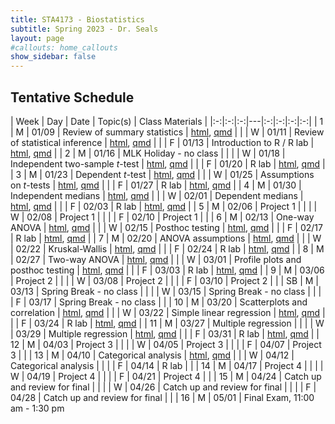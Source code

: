 ```yaml
---
title: STA4173 - Biostatistics
subtitle: Spring 2023 - Dr. Seals
layout: page
#callouts: home_callouts
show_sidebar: false
---
```


## Tentative Schedule

| Week | Day | Date  | Topic(s) | Class Materials | 
|:-:|:-:|:-:|---|:-:|:-:|:-:|:-:|
| 1    | M   | 01/09 | Review of summary statistics | [html](https://samanthaseals.github.io/STA4173/slides/L01.html), [qmd](https://github.com/samanthaseals/STA4173/blob/master/slides/L01.qmd) |
|      | W   | 01/11 | Review of statistical inference | [html](https://samanthaseals.github.io/STA4173/slides/L02.html), [qmd](https://github.com/samanthaseals/STA4173/blob/master/slides/L02.qmd)  |
|      | F   | 01/13 | Introduction to R / R lab | [html](https://samanthaseals.github.io/STA4173/labs/W01.html), [qmd](https://github.com/samanthaseals/STA4173/blob/master/labs/W01.qmd) |
| 2    | M   | 01/16 | MLK Holiday - no class | |
|      | W   | 01/18 | Independent two-sample *t*-test | [html](https://samanthaseals.github.io/STA4173/slides/L03.html), [qmd](https://github.com/samanthaseals/STA4173/blob/master/slides/L03.qmd) |
|      | F   | 01/20 | R lab | [html](https://samanthaseals.github.io/STA4173/labs/W02.html), [qmd](https://github.com/samanthaseals/STA4173/blob/master/labs/W02.qmd) |
| 3    | M   | 01/23 | Dependent *t*-test | [html](https://samanthaseals.github.io/STA4173/slides/L04.html), [qmd](https://github.com/samanthaseals/STA4173/blob/master/slides/L04.qmd)  |
|      | W   | 01/25 | Assumptions on *t*-tests | [html](https://samanthaseals.github.io/STA4173/slides/L05.html), [qmd](https://github.com/samanthaseals/STA4173/blob/master/slides/L05.qmd) |
|      | F   | 01/27 | R lab | [html](https://samanthaseals.github.io/STA4173/labs/W03.html), [qmd](https://github.com/samanthaseals/STA4173/blob/master/labs/W03.qmd)  |
| 4    | M   | 01/30 | Independent medians | [html](https://samanthaseals.github.io/STA4173/slides/L06.html), [qmd](https://github.com/samanthaseals/STA4173/blob/master/slides/L06.qmd) |
|      | W   | 02/01 | Dependent medians | [html](https://samanthaseals.github.io/STA4173/slides/L07.html), [qmd](https://github.com/samanthaseals/STA4173/blob/master/slides/L07.qmd) |
|      | F   | 02/03 | R lab | [html](https://samanthaseals.github.io/STA4173/labs/W04.html), [qmd](https://github.com/samanthaseals/STA4173/blob/master/labs/W04.qmd)  |
| 5    | M   | 02/06 | Project 1 | |
|      | W   | 02/08 | Project 1 | |
|      | F   | 02/10 | Project 1 | |
| 6    | M   | 02/13 | One-way ANOVA | [html](https://samanthaseals.github.io/STA4173/slides/L08.html), [qmd](https://github.com/samanthaseals/STA4173/blob/master/slides/L08.qmd)  |
|      | W   | 02/15 | Posthoc testing | [html](https://samanthaseals.github.io/STA4173/slides/L09.html), [qmd](https://github.com/samanthaseals/STA4173/blob/master/slides/L09.qmd)  |
|      | F   | 02/17 | R lab | [html](https://samanthaseals.github.io/STA4173/labs/W06.html), [qmd](https://github.com/samanthaseals/STA4173/blob/master/labs/W06.qmd) |
| 7    | M   | 02/20 | ANOVA assumptions | [html](https://samanthaseals.github.io/STA4173/slides/L10.html), [qmd](https://github.com/samanthaseals/STA4173/blob/master/slides/L10.qmd)  |
|      | W   | 02/22 | Kruskal-Wallis | [html](https://samanthaseals.github.io/STA4173/slides/L11.html), [qmd](https://github.com/samanthaseals/STA4173/blob/master/slides/L11.qmd) |
|      | F   | 02/24 | R lab | [html](https://samanthaseals.github.io/STA4173/labs/W07.html), [qmd](https://github.com/samanthaseals/STA4173/blob/master/labs/W07.qmd) |
| 8    | M   | 02/27 | Two-way ANOVA | [html](https://samanthaseals.github.io/STA4173/slides/L12.html), [qmd](https://github.com/samanthaseals/STA4173/blob/master/slides/L12.qmd) |
|      | W   | 03/01 | Profile plots and posthoc testing | [html](https://samanthaseals.github.io/STA4173/slides/L13.html), [qmd](https://github.com/samanthaseals/STA4173/blob/master/slides/L13.qmd) |
|      | F   | 03/03 | R lab | [html](https://samanthaseals.github.io/STA4173/labs/W08.html), [qmd](https://github.com/samanthaseals/STA4173/blob/master/labs/W08.qmd) |
| 9    | M   | 03/06 | Project 2 | |
|      | W   | 03/08 | Project 2 | |
|      | F   | 03/10 | Project 2 | |
| SB   | M   | 03/13 | Spring Break - no class | |
|      | W   | 03/15 | Spring Break - no class | | 
|      | F   | 03/17 | Spring Break - no class | |
| 10   | M   | 03/20 | Scatterplots and correlation | [html](https://samanthaseals.github.io/STA4173/slides/L14.html), [qmd](https://github.com/samanthaseals/STA4173/blob/master/slides/L14.qmd)  |
|      | W   | 03/22 | Simple linear regression | [html](https://samanthaseals.github.io/STA4173/slides/L15.html), [qmd](https://github.com/samanthaseals/STA4173/blob/master/slides/L15.qmd)  |
|      | F   | 03/24 | R lab | [html](https://samanthaseals.github.io/STA4173/labs/W10.html), [qmd](https://github.com/samanthaseals/STA4173/blob/master/labs/W10.qmd) |
| 11   | M   | 03/27 | Multiple regression | |
|      | W   | 03/29 | Multiple regression | [html](https://samanthaseals.github.io/STA4173/slides/L16.html), [qmd](https://github.com/samanthaseals/STA4173/blob/master/slides/L16.qmd) |
|      | F   | 03/31 | R lab | [html](https://samanthaseals.github.io/STA4173/labs/W11.html), [qmd](https://github.com/samanthaseals/STA4173/blob/master/labs/W11.qmd) |
| 12   | M   | 04/03 | Project 3 | |
|      | W   | 04/05 | Project 3 | |
|      | F   | 04/07 | Project 3 | |
| 13   | M   | 04/10 | Categorical analysis | [html](https://samanthaseals.github.io/STA4173/slides/L17.html), [qmd](https://github.com/samanthaseals/STA4173/blob/master/slides/L17.qmd) |
|      | W   | 04/12 | Categorical analysis | |
|      | F   | 04/14 | R lab | |
| 14   | M   | 04/17 | Project 4 | |
|      | W   | 04/19 | Project 4 | |
|      | F   | 04/21 | Project 4 | |
| 15   | M   | 04/24 | Catch up and review for final | |
|      | W   | 04/26 | Catch up and review for final | |
|      | F   | 04/28 | Catch up and review for final | |
| 16   | M   | 05/01 | Final Exam, 11:00 am - 1:30 pm
